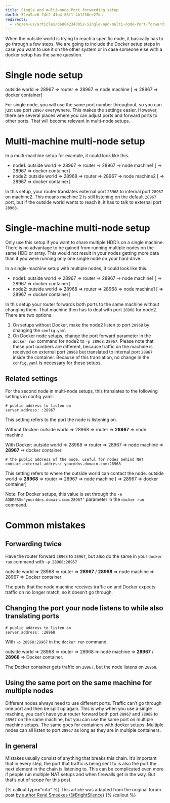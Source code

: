 ```yaml
---
title: Single and multi-node Port forwarding setup
docId: 52ea9ae6-74e2-41b4-88f1-4b1230ec27da
redirects:
  - /hc/en-us/articles/360042343052-Single-and-multi-node-Port-forwarding-setup
---
```


When the outside world is trying to reach a specific node, it basically has to go through a few steps. We are going to include the Docker setup steps in case you want to use it on the other system or in case someone else with a docker setup has the same question.

# Single node setup
outside world => 28967 => router => 28967 => node machine [ => 28967 => docker container]

For single node, you will use the same port number throughout, so you can just use port `28967` everywhere. This makes the settings easier. However, there are several places where you can adjust ports and forward ports to other ports. That will become relevant in multi-node setups.

# Multi-machine multi-node setup
In a multi-machine setup for example, it could look like this.

* node1: outside world => 28967 => router => 28967 => node machine1 [ => 28967 => docker container]
* node2: outside world => 28968 => router => 28967 => node machine2 [ => 28967 => docker container]

In this setup, your router translates external port `28968` to internal port `28967` on machine2. This means machine 2 is still listening on the default `28967` port, but if the outside world wants to reach it, it has to talk to external port `28968`.

# Single-machine multi-node setup
Only use this setup if you want to share multiple HDD’s on a single machine. There is no advantage to be gained from running multiple nodes on the same HDD or array. This would not result in your nodes getting more data than if you were running only one single node on your hard drive.

In a single-machine setup with multiple nodes, it could look like this.

* node1: outside world => 28967 => router => 28967 => node machine1 [ => 28967 => docker container]
* node2: outside world => 28968 => router => 28968 => node machine1 [ => 28967 => docker container]

In this setup your router forwards both ports to the same machine without changing them. That machine then has to deal with port `28968` for node2. There are two options.

1. On setups without Docker, make the node2 listen to port `28968` by changing the `config.yaml`
2. On Docker node setups, change the port forward parameter in the `docker run` command for node2 to `-p 28968:28967`. Please note that these port numbers are different, because traffic on the machine is received on external port `28968` but translated to internal port `28967` inside the container. Because of this translation, no change in the `config.yaml` is necessary for these setups.

## Related settings
For the second node in multi-node setups, this translates to the following settings in config.yaml:
```
# public address to listen on
server.address: :28967
```
This setting refers to the port the node is listening on.

Without Docker:
outside world => 28968 => router => **28967** => node machine

With Docker:
outside world => 28968 => router => 28967 => node machine => **28967** => docker container
```
# the public address of the node, useful for nodes behind NAT
contact.external-address: yourddns.domain.com:28968
```
This setting refers to where the outside world can contact the node.
outside world => **28968** => router => 28967 => node machine [ => 28967 => docker container]

Note: For Docker setups, this value is set through the `-e ADDRESS="yourddns.domain.com:28967"` parameter in the `docker run` command.

# Common mistakes
## Forwarding twice
Have the router forward `28968` to `28967`, but also do the same in your `docker run` command with `-p 28968:28967`

outside world => 28968 => router => **28967** / **28968** => node machine => 28967 => Docker container

The ports that the node machine receives traffic on and Docker expects traffic on no longer match, so it doesn’t go through.

## Changing the port your node listens to while also translating ports
```
# public address to listen on
server.address: :28968
```
With `-p 28968:28967` in the `docker run` command.

outside world => 28968 => router => 28968 => node machine => **28967** / **28968** => Docker container.

The Docker container gets traffic on `28967`, but the node listens on `28968`.

## Using the same port on the same machine for multiple nodes
Different nodes always need to use different ports. Traffic can’t go through one port and then be split up again. This is why when you use a single machine, you can’t have your router forward both port `28967` and `28968` to `28967` on the same machine, but you can use the same port on multiple machine setups. The same goes for containers with docker setups. Multiple nodes can all listen to port `28967` as long as they are in multiple containers.

## In general
Mistakes usually consist of anything that breaks this chain. It’s important that in every step, the port that traffic is being sent to is also the port the next element in the chain is listening to. This can be complicated even more if people run multiple NAT setups and when firewalls get in the way. But that’s out of scope for this post.


{% callout type="info"  %}
This article was adapted from the original forum post [by author René Smeekes (@BrightSilence)](https://forum.storj.io/t/setting-up-second-machine-with-storj-on-same-network/5953/4?u=alexey)
{% /callout %}